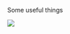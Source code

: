 Some useful things



<img src="https://render.githubusercontent.com/render/math?math=\frac{size + 2padding - kernel}{stride} + 1">
